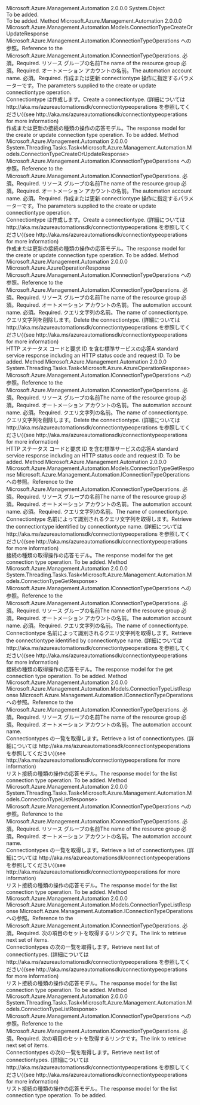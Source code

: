 <Type Name="ConnectionTypeOperationsExtensions" FullName="Microsoft.Azure.Management.Automation.ConnectionTypeOperationsExtensions">
  <TypeSignature Language="C#" Value="public static class ConnectionTypeOperationsExtensions" />
  <TypeSignature Language="ILAsm" Value=".class public auto ansi abstract sealed beforefieldinit ConnectionTypeOperationsExtensions extends System.Object" />
  <TypeSignature Language="DocId" Value="T:Microsoft.Azure.Management.Automation.ConnectionTypeOperationsExtensions" />
  <TypeSignature Language="VB.NET" Value="Public Module ConnectionTypeOperationsExtensions" />
  <TypeSignature Language="F#" Value="type ConnectionTypeOperationsExtensions = class" />
  <AssemblyInfo>
    <AssemblyName>Microsoft.Azure.Management.Automation</AssemblyName>
    <AssemblyVersion>2.0.0.0</AssemblyVersion>
  </AssemblyInfo>
  <Base>
    <BaseTypeName>System.Object</BaseTypeName>
  </Base>
  <Interfaces />
  <Docs>
    <summary>To be added.</summary>
    <remarks>To be added.</remarks>
  </Docs>
  <Members>
    <Member MemberName="CreateOrUpdate">
      <MemberSignature Language="C#" Value="public static Microsoft.Azure.Management.Automation.Models.ConnectionTypeCreateOrUpdateResponse CreateOrUpdate (this Microsoft.Azure.Management.Automation.IConnectionTypeOperations operations, string resourceGroupName, string automationAccount, Microsoft.Azure.Management.Automation.Models.ConnectionTypeCreateOrUpdateParameters parameters);" />
      <MemberSignature Language="ILAsm" Value=".method public static hidebysig class Microsoft.Azure.Management.Automation.Models.ConnectionTypeCreateOrUpdateResponse CreateOrUpdate(class Microsoft.Azure.Management.Automation.IConnectionTypeOperations operations, string resourceGroupName, string automationAccount, class Microsoft.Azure.Management.Automation.Models.ConnectionTypeCreateOrUpdateParameters parameters) cil managed" />
      <MemberSignature Language="DocId" Value="M:Microsoft.Azure.Management.Automation.ConnectionTypeOperationsExtensions.CreateOrUpdate(Microsoft.Azure.Management.Automation.IConnectionTypeOperations,System.String,System.String,Microsoft.Azure.Management.Automation.Models.ConnectionTypeCreateOrUpdateParameters)" />
      <MemberSignature Language="VB.NET" Value="&lt;Extension()&gt;&#xA;Public Function CreateOrUpdate (operations As IConnectionTypeOperations, resourceGroupName As String, automationAccount As String, parameters As ConnectionTypeCreateOrUpdateParameters) As ConnectionTypeCreateOrUpdateResponse" />
      <MemberSignature Language="F#" Value="static member CreateOrUpdate : Microsoft.Azure.Management.Automation.IConnectionTypeOperations * string * string * Microsoft.Azure.Management.Automation.Models.ConnectionTypeCreateOrUpdateParameters -&gt; Microsoft.Azure.Management.Automation.Models.ConnectionTypeCreateOrUpdateResponse" Usage="Microsoft.Azure.Management.Automation.ConnectionTypeOperationsExtensions.CreateOrUpdate (operations, resourceGroupName, automationAccount, parameters)" />
      <MemberType>Method</MemberType>
      <AssemblyInfo>
        <AssemblyName>Microsoft.Azure.Management.Automation</AssemblyName>
        <AssemblyVersion>2.0.0.0</AssemblyVersion>
      </AssemblyInfo>
      <ReturnValue>
        <ReturnType>Microsoft.Azure.Management.Automation.Models.ConnectionTypeCreateOrUpdateResponse</ReturnType>
      </ReturnValue>
      <Parameters>
        <Parameter Name="operations" Type="Microsoft.Azure.Management.Automation.IConnectionTypeOperations" RefType="this" />
        <Parameter Name="resourceGroupName" Type="System.String" />
        <Parameter Name="automationAccount" Type="System.String" />
        <Parameter Name="parameters" Type="Microsoft.Azure.Management.Automation.Models.ConnectionTypeCreateOrUpdateParameters" />
      </Parameters>
      <Docs>
        <param name="operations">
            <span data-ttu-id="e1a8a-101">Microsoft.Azure.Management.Automation.IConnectionTypeOperations への参照。</span><span class="sxs-lookup"><span data-stu-id="e1a8a-101">Reference to the Microsoft.Azure.Management.Automation.IConnectionTypeOperations.</span></span>
            </param>
        <param name="resourceGroupName">
            <span data-ttu-id="e1a8a-102">必須。</span><span class="sxs-lookup"><span data-stu-id="e1a8a-102">Required.</span></span> <span data-ttu-id="e1a8a-103">リソース グループの名前</span><span class="sxs-lookup"><span data-stu-id="e1a8a-103">The name of the resource group</span></span>
            </param>
        <param name="automationAccount">
            <span data-ttu-id="e1a8a-104">必須。</span><span class="sxs-lookup"><span data-stu-id="e1a8a-104">Required.</span></span> <span data-ttu-id="e1a8a-105">オートメーション アカウントの名前。</span><span class="sxs-lookup"><span data-stu-id="e1a8a-105">The automation account name.</span></span>
            </param>
        <param name="parameters">
            <span data-ttu-id="e1a8a-106">必須。</span><span class="sxs-lookup"><span data-stu-id="e1a8a-106">Required.</span></span> <span data-ttu-id="e1a8a-107">作成または更新 connectiontype 操作に指定するパラメーターです。</span><span class="sxs-lookup"><span data-stu-id="e1a8a-107">The parameters supplied to the create or update connectiontype operation.</span></span>
            </param>
        <summary>
            <span data-ttu-id="e1a8a-108">Connectiontype は作成します。</span><span class="sxs-lookup"><span data-stu-id="e1a8a-108">Create a connectiontype.</span></span>  <span data-ttu-id="e1a8a-109">(詳細については http://aka.ms/azureautomationsdk/connectiontypeoperations を参照してください)</span><span class="sxs-lookup"><span data-stu-id="e1a8a-109">(see http://aka.ms/azureautomationsdk/connectiontypeoperations for more information)</span></span>
            </summary>
        <returns>
            <span data-ttu-id="e1a8a-110">作成または更新の接続の種類の操作の応答モデル。</span><span class="sxs-lookup"><span data-stu-id="e1a8a-110">The response model for the create or update connection type operation.</span></span>
            </returns>
        <remarks>To be added.</remarks>
      </Docs>
    </Member>
    <Member MemberName="CreateOrUpdateAsync">
      <MemberSignature Language="C#" Value="public static System.Threading.Tasks.Task&lt;Microsoft.Azure.Management.Automation.Models.ConnectionTypeCreateOrUpdateResponse&gt; CreateOrUpdateAsync (this Microsoft.Azure.Management.Automation.IConnectionTypeOperations operations, string resourceGroupName, string automationAccount, Microsoft.Azure.Management.Automation.Models.ConnectionTypeCreateOrUpdateParameters parameters);" />
      <MemberSignature Language="ILAsm" Value=".method public static hidebysig class System.Threading.Tasks.Task`1&lt;class Microsoft.Azure.Management.Automation.Models.ConnectionTypeCreateOrUpdateResponse&gt; CreateOrUpdateAsync(class Microsoft.Azure.Management.Automation.IConnectionTypeOperations operations, string resourceGroupName, string automationAccount, class Microsoft.Azure.Management.Automation.Models.ConnectionTypeCreateOrUpdateParameters parameters) cil managed" />
      <MemberSignature Language="DocId" Value="M:Microsoft.Azure.Management.Automation.ConnectionTypeOperationsExtensions.CreateOrUpdateAsync(Microsoft.Azure.Management.Automation.IConnectionTypeOperations,System.String,System.String,Microsoft.Azure.Management.Automation.Models.ConnectionTypeCreateOrUpdateParameters)" />
      <MemberSignature Language="VB.NET" Value="&lt;Extension()&gt;&#xA;Public Function CreateOrUpdateAsync (operations As IConnectionTypeOperations, resourceGroupName As String, automationAccount As String, parameters As ConnectionTypeCreateOrUpdateParameters) As Task(Of ConnectionTypeCreateOrUpdateResponse)" />
      <MemberSignature Language="F#" Value="static member CreateOrUpdateAsync : Microsoft.Azure.Management.Automation.IConnectionTypeOperations * string * string * Microsoft.Azure.Management.Automation.Models.ConnectionTypeCreateOrUpdateParameters -&gt; System.Threading.Tasks.Task&lt;Microsoft.Azure.Management.Automation.Models.ConnectionTypeCreateOrUpdateResponse&gt;" Usage="Microsoft.Azure.Management.Automation.ConnectionTypeOperationsExtensions.CreateOrUpdateAsync (operations, resourceGroupName, automationAccount, parameters)" />
      <MemberType>Method</MemberType>
      <AssemblyInfo>
        <AssemblyName>Microsoft.Azure.Management.Automation</AssemblyName>
        <AssemblyVersion>2.0.0.0</AssemblyVersion>
      </AssemblyInfo>
      <ReturnValue>
        <ReturnType>System.Threading.Tasks.Task&lt;Microsoft.Azure.Management.Automation.Models.ConnectionTypeCreateOrUpdateResponse&gt;</ReturnType>
      </ReturnValue>
      <Parameters>
        <Parameter Name="operations" Type="Microsoft.Azure.Management.Automation.IConnectionTypeOperations" RefType="this" />
        <Parameter Name="resourceGroupName" Type="System.String" />
        <Parameter Name="automationAccount" Type="System.String" />
        <Parameter Name="parameters" Type="Microsoft.Azure.Management.Automation.Models.ConnectionTypeCreateOrUpdateParameters" />
      </Parameters>
      <Docs>
        <param name="operations">
            <span data-ttu-id="e1a8a-111">Microsoft.Azure.Management.Automation.IConnectionTypeOperations への参照。</span><span class="sxs-lookup"><span data-stu-id="e1a8a-111">Reference to the Microsoft.Azure.Management.Automation.IConnectionTypeOperations.</span></span>
            </param>
        <param name="resourceGroupName">
            <span data-ttu-id="e1a8a-112">必須。</span><span class="sxs-lookup"><span data-stu-id="e1a8a-112">Required.</span></span> <span data-ttu-id="e1a8a-113">リソース グループの名前</span><span class="sxs-lookup"><span data-stu-id="e1a8a-113">The name of the resource group</span></span>
            </param>
        <param name="automationAccount">
            <span data-ttu-id="e1a8a-114">必須。</span><span class="sxs-lookup"><span data-stu-id="e1a8a-114">Required.</span></span> <span data-ttu-id="e1a8a-115">オートメーション アカウントの名前。</span><span class="sxs-lookup"><span data-stu-id="e1a8a-115">The automation account name.</span></span>
            </param>
        <param name="parameters">
            <span data-ttu-id="e1a8a-116">必須。</span><span class="sxs-lookup"><span data-stu-id="e1a8a-116">Required.</span></span> <span data-ttu-id="e1a8a-117">作成または更新 connectiontype 操作に指定するパラメーターです。</span><span class="sxs-lookup"><span data-stu-id="e1a8a-117">The parameters supplied to the create or update connectiontype operation.</span></span>
            </param>
        <summary>
            <span data-ttu-id="e1a8a-118">Connectiontype は作成します。</span><span class="sxs-lookup"><span data-stu-id="e1a8a-118">Create a connectiontype.</span></span>  <span data-ttu-id="e1a8a-119">(詳細については http://aka.ms/azureautomationsdk/connectiontypeoperations を参照してください)</span><span class="sxs-lookup"><span data-stu-id="e1a8a-119">(see http://aka.ms/azureautomationsdk/connectiontypeoperations for more information)</span></span>
            </summary>
        <returns>
            <span data-ttu-id="e1a8a-120">作成または更新の接続の種類の操作の応答モデル。</span><span class="sxs-lookup"><span data-stu-id="e1a8a-120">The response model for the create or update connection type operation.</span></span>
            </returns>
        <remarks>To be added.</remarks>
      </Docs>
    </Member>
    <Member MemberName="Delete">
      <MemberSignature Language="C#" Value="public static Microsoft.Azure.AzureOperationResponse Delete (this Microsoft.Azure.Management.Automation.IConnectionTypeOperations operations, string resourceGroupName, string automationAccount, string connectionTypeName);" />
      <MemberSignature Language="ILAsm" Value=".method public static hidebysig class Microsoft.Azure.AzureOperationResponse Delete(class Microsoft.Azure.Management.Automation.IConnectionTypeOperations operations, string resourceGroupName, string automationAccount, string connectionTypeName) cil managed" />
      <MemberSignature Language="DocId" Value="M:Microsoft.Azure.Management.Automation.ConnectionTypeOperationsExtensions.Delete(Microsoft.Azure.Management.Automation.IConnectionTypeOperations,System.String,System.String,System.String)" />
      <MemberSignature Language="VB.NET" Value="&lt;Extension()&gt;&#xA;Public Function Delete (operations As IConnectionTypeOperations, resourceGroupName As String, automationAccount As String, connectionTypeName As String) As AzureOperationResponse" />
      <MemberSignature Language="F#" Value="static member Delete : Microsoft.Azure.Management.Automation.IConnectionTypeOperations * string * string * string -&gt; Microsoft.Azure.AzureOperationResponse" Usage="Microsoft.Azure.Management.Automation.ConnectionTypeOperationsExtensions.Delete (operations, resourceGroupName, automationAccount, connectionTypeName)" />
      <MemberType>Method</MemberType>
      <AssemblyInfo>
        <AssemblyName>Microsoft.Azure.Management.Automation</AssemblyName>
        <AssemblyVersion>2.0.0.0</AssemblyVersion>
      </AssemblyInfo>
      <ReturnValue>
        <ReturnType>Microsoft.Azure.AzureOperationResponse</ReturnType>
      </ReturnValue>
      <Parameters>
        <Parameter Name="operations" Type="Microsoft.Azure.Management.Automation.IConnectionTypeOperations" RefType="this" />
        <Parameter Name="resourceGroupName" Type="System.String" />
        <Parameter Name="automationAccount" Type="System.String" />
        <Parameter Name="connectionTypeName" Type="System.String" />
      </Parameters>
      <Docs>
        <param name="operations">
            <span data-ttu-id="e1a8a-121">Microsoft.Azure.Management.Automation.IConnectionTypeOperations への参照。</span><span class="sxs-lookup"><span data-stu-id="e1a8a-121">Reference to the Microsoft.Azure.Management.Automation.IConnectionTypeOperations.</span></span>
            </param>
        <param name="resourceGroupName">
            <span data-ttu-id="e1a8a-122">必須。</span><span class="sxs-lookup"><span data-stu-id="e1a8a-122">Required.</span></span> <span data-ttu-id="e1a8a-123">リソース グループの名前</span><span class="sxs-lookup"><span data-stu-id="e1a8a-123">The name of the resource group</span></span>
            </param>
        <param name="automationAccount">
            <span data-ttu-id="e1a8a-124">必須。</span><span class="sxs-lookup"><span data-stu-id="e1a8a-124">Required.</span></span> <span data-ttu-id="e1a8a-125">オートメーション アカウントの名前。</span><span class="sxs-lookup"><span data-stu-id="e1a8a-125">The automation account name.</span></span>
            </param>
        <param name="connectionTypeName">
            <span data-ttu-id="e1a8a-126">必須。</span><span class="sxs-lookup"><span data-stu-id="e1a8a-126">Required.</span></span> <span data-ttu-id="e1a8a-127">クエリ文字列の名前。</span><span class="sxs-lookup"><span data-stu-id="e1a8a-127">The name of connectiontype.</span></span>
            </param>
        <summary>
            <span data-ttu-id="e1a8a-128">クエリ文字列を削除します。</span><span class="sxs-lookup"><span data-stu-id="e1a8a-128">Delete the connectiontype.</span></span>  <span data-ttu-id="e1a8a-129">(詳細については http://aka.ms/azureautomationsdk/connectiontypeoperations を参照してください)</span><span class="sxs-lookup"><span data-stu-id="e1a8a-129">(see http://aka.ms/azureautomationsdk/connectiontypeoperations for more information)</span></span>
            </summary>
        <returns>
            <span data-ttu-id="e1a8a-130">HTTP ステータス コードと要求 ID を含む標準サービスの応答</span><span class="sxs-lookup"><span data-stu-id="e1a8a-130">A standard service response including an HTTP status code and request ID.</span></span>
            </returns>
        <remarks>To be added.</remarks>
      </Docs>
    </Member>
    <Member MemberName="DeleteAsync">
      <MemberSignature Language="C#" Value="public static System.Threading.Tasks.Task&lt;Microsoft.Azure.AzureOperationResponse&gt; DeleteAsync (this Microsoft.Azure.Management.Automation.IConnectionTypeOperations operations, string resourceGroupName, string automationAccount, string connectionTypeName);" />
      <MemberSignature Language="ILAsm" Value=".method public static hidebysig class System.Threading.Tasks.Task`1&lt;class Microsoft.Azure.AzureOperationResponse&gt; DeleteAsync(class Microsoft.Azure.Management.Automation.IConnectionTypeOperations operations, string resourceGroupName, string automationAccount, string connectionTypeName) cil managed" />
      <MemberSignature Language="DocId" Value="M:Microsoft.Azure.Management.Automation.ConnectionTypeOperationsExtensions.DeleteAsync(Microsoft.Azure.Management.Automation.IConnectionTypeOperations,System.String,System.String,System.String)" />
      <MemberSignature Language="VB.NET" Value="&lt;Extension()&gt;&#xA;Public Function DeleteAsync (operations As IConnectionTypeOperations, resourceGroupName As String, automationAccount As String, connectionTypeName As String) As Task(Of AzureOperationResponse)" />
      <MemberSignature Language="F#" Value="static member DeleteAsync : Microsoft.Azure.Management.Automation.IConnectionTypeOperations * string * string * string -&gt; System.Threading.Tasks.Task&lt;Microsoft.Azure.AzureOperationResponse&gt;" Usage="Microsoft.Azure.Management.Automation.ConnectionTypeOperationsExtensions.DeleteAsync (operations, resourceGroupName, automationAccount, connectionTypeName)" />
      <MemberType>Method</MemberType>
      <AssemblyInfo>
        <AssemblyName>Microsoft.Azure.Management.Automation</AssemblyName>
        <AssemblyVersion>2.0.0.0</AssemblyVersion>
      </AssemblyInfo>
      <ReturnValue>
        <ReturnType>System.Threading.Tasks.Task&lt;Microsoft.Azure.AzureOperationResponse&gt;</ReturnType>
      </ReturnValue>
      <Parameters>
        <Parameter Name="operations" Type="Microsoft.Azure.Management.Automation.IConnectionTypeOperations" RefType="this" />
        <Parameter Name="resourceGroupName" Type="System.String" />
        <Parameter Name="automationAccount" Type="System.String" />
        <Parameter Name="connectionTypeName" Type="System.String" />
      </Parameters>
      <Docs>
        <param name="operations">
            <span data-ttu-id="e1a8a-131">Microsoft.Azure.Management.Automation.IConnectionTypeOperations への参照。</span><span class="sxs-lookup"><span data-stu-id="e1a8a-131">Reference to the Microsoft.Azure.Management.Automation.IConnectionTypeOperations.</span></span>
            </param>
        <param name="resourceGroupName">
            <span data-ttu-id="e1a8a-132">必須。</span><span class="sxs-lookup"><span data-stu-id="e1a8a-132">Required.</span></span> <span data-ttu-id="e1a8a-133">リソース グループの名前</span><span class="sxs-lookup"><span data-stu-id="e1a8a-133">The name of the resource group</span></span>
            </param>
        <param name="automationAccount">
            <span data-ttu-id="e1a8a-134">必須。</span><span class="sxs-lookup"><span data-stu-id="e1a8a-134">Required.</span></span> <span data-ttu-id="e1a8a-135">オートメーション アカウントの名前。</span><span class="sxs-lookup"><span data-stu-id="e1a8a-135">The automation account name.</span></span>
            </param>
        <param name="connectionTypeName">
            <span data-ttu-id="e1a8a-136">必須。</span><span class="sxs-lookup"><span data-stu-id="e1a8a-136">Required.</span></span> <span data-ttu-id="e1a8a-137">クエリ文字列の名前。</span><span class="sxs-lookup"><span data-stu-id="e1a8a-137">The name of connectiontype.</span></span>
            </param>
        <summary>
            <span data-ttu-id="e1a8a-138">クエリ文字列を削除します。</span><span class="sxs-lookup"><span data-stu-id="e1a8a-138">Delete the connectiontype.</span></span>  <span data-ttu-id="e1a8a-139">(詳細については http://aka.ms/azureautomationsdk/connectiontypeoperations を参照してください)</span><span class="sxs-lookup"><span data-stu-id="e1a8a-139">(see http://aka.ms/azureautomationsdk/connectiontypeoperations for more information)</span></span>
            </summary>
        <returns>
            <span data-ttu-id="e1a8a-140">HTTP ステータス コードと要求 ID を含む標準サービスの応答</span><span class="sxs-lookup"><span data-stu-id="e1a8a-140">A standard service response including an HTTP status code and request ID.</span></span>
            </returns>
        <remarks>To be added.</remarks>
      </Docs>
    </Member>
    <Member MemberName="Get">
      <MemberSignature Language="C#" Value="public static Microsoft.Azure.Management.Automation.Models.ConnectionTypeGetResponse Get (this Microsoft.Azure.Management.Automation.IConnectionTypeOperations operations, string resourceGroupName, string automationAccount, string connectionTypeName);" />
      <MemberSignature Language="ILAsm" Value=".method public static hidebysig class Microsoft.Azure.Management.Automation.Models.ConnectionTypeGetResponse Get(class Microsoft.Azure.Management.Automation.IConnectionTypeOperations operations, string resourceGroupName, string automationAccount, string connectionTypeName) cil managed" />
      <MemberSignature Language="DocId" Value="M:Microsoft.Azure.Management.Automation.ConnectionTypeOperationsExtensions.Get(Microsoft.Azure.Management.Automation.IConnectionTypeOperations,System.String,System.String,System.String)" />
      <MemberSignature Language="VB.NET" Value="&lt;Extension()&gt;&#xA;Public Function Get (operations As IConnectionTypeOperations, resourceGroupName As String, automationAccount As String, connectionTypeName As String) As ConnectionTypeGetResponse" />
      <MemberSignature Language="F#" Value="static member Get : Microsoft.Azure.Management.Automation.IConnectionTypeOperations * string * string * string -&gt; Microsoft.Azure.Management.Automation.Models.ConnectionTypeGetResponse" Usage="Microsoft.Azure.Management.Automation.ConnectionTypeOperationsExtensions.Get (operations, resourceGroupName, automationAccount, connectionTypeName)" />
      <MemberType>Method</MemberType>
      <AssemblyInfo>
        <AssemblyName>Microsoft.Azure.Management.Automation</AssemblyName>
        <AssemblyVersion>2.0.0.0</AssemblyVersion>
      </AssemblyInfo>
      <ReturnValue>
        <ReturnType>Microsoft.Azure.Management.Automation.Models.ConnectionTypeGetResponse</ReturnType>
      </ReturnValue>
      <Parameters>
        <Parameter Name="operations" Type="Microsoft.Azure.Management.Automation.IConnectionTypeOperations" RefType="this" />
        <Parameter Name="resourceGroupName" Type="System.String" />
        <Parameter Name="automationAccount" Type="System.String" />
        <Parameter Name="connectionTypeName" Type="System.String" />
      </Parameters>
      <Docs>
        <param name="operations">
            <span data-ttu-id="e1a8a-141">Microsoft.Azure.Management.Automation.IConnectionTypeOperations への参照。</span><span class="sxs-lookup"><span data-stu-id="e1a8a-141">Reference to the Microsoft.Azure.Management.Automation.IConnectionTypeOperations.</span></span>
            </param>
        <param name="resourceGroupName">
            <span data-ttu-id="e1a8a-142">必須。</span><span class="sxs-lookup"><span data-stu-id="e1a8a-142">Required.</span></span> <span data-ttu-id="e1a8a-143">リソース グループの名前</span><span class="sxs-lookup"><span data-stu-id="e1a8a-143">The name of the resource group</span></span>
            </param>
        <param name="automationAccount">
            <span data-ttu-id="e1a8a-144">必須。</span><span class="sxs-lookup"><span data-stu-id="e1a8a-144">Required.</span></span> <span data-ttu-id="e1a8a-145">オートメーション アカウントの名前。</span><span class="sxs-lookup"><span data-stu-id="e1a8a-145">The automation account name.</span></span>
            </param>
        <param name="connectionTypeName">
            <span data-ttu-id="e1a8a-146">必須。</span><span class="sxs-lookup"><span data-stu-id="e1a8a-146">Required.</span></span> <span data-ttu-id="e1a8a-147">クエリ文字列の名前。</span><span class="sxs-lookup"><span data-stu-id="e1a8a-147">The name of connectiontype.</span></span>
            </param>
        <summary>
            <span data-ttu-id="e1a8a-148">Connectiontype 名前によって識別されるクエリ文字列を取得します。</span><span class="sxs-lookup"><span data-stu-id="e1a8a-148">Retrieve the connectiontype identified by connectiontype name.</span></span>
            <span data-ttu-id="e1a8a-149">(詳細については http://aka.ms/azureautomationsdk/connectiontypeoperations を参照してください)</span><span class="sxs-lookup"><span data-stu-id="e1a8a-149">(see http://aka.ms/azureautomationsdk/connectiontypeoperations for more information)</span></span>
            </summary>
        <returns>
            <span data-ttu-id="e1a8a-150">接続の種類の取得操作の応答モデル。</span><span class="sxs-lookup"><span data-stu-id="e1a8a-150">The response model for the get connection type operation.</span></span>
            </returns>
        <remarks>To be added.</remarks>
      </Docs>
    </Member>
    <Member MemberName="GetAsync">
      <MemberSignature Language="C#" Value="public static System.Threading.Tasks.Task&lt;Microsoft.Azure.Management.Automation.Models.ConnectionTypeGetResponse&gt; GetAsync (this Microsoft.Azure.Management.Automation.IConnectionTypeOperations operations, string resourceGroupName, string automationAccount, string connectionTypeName);" />
      <MemberSignature Language="ILAsm" Value=".method public static hidebysig class System.Threading.Tasks.Task`1&lt;class Microsoft.Azure.Management.Automation.Models.ConnectionTypeGetResponse&gt; GetAsync(class Microsoft.Azure.Management.Automation.IConnectionTypeOperations operations, string resourceGroupName, string automationAccount, string connectionTypeName) cil managed" />
      <MemberSignature Language="DocId" Value="M:Microsoft.Azure.Management.Automation.ConnectionTypeOperationsExtensions.GetAsync(Microsoft.Azure.Management.Automation.IConnectionTypeOperations,System.String,System.String,System.String)" />
      <MemberSignature Language="VB.NET" Value="&lt;Extension()&gt;&#xA;Public Function GetAsync (operations As IConnectionTypeOperations, resourceGroupName As String, automationAccount As String, connectionTypeName As String) As Task(Of ConnectionTypeGetResponse)" />
      <MemberSignature Language="F#" Value="static member GetAsync : Microsoft.Azure.Management.Automation.IConnectionTypeOperations * string * string * string -&gt; System.Threading.Tasks.Task&lt;Microsoft.Azure.Management.Automation.Models.ConnectionTypeGetResponse&gt;" Usage="Microsoft.Azure.Management.Automation.ConnectionTypeOperationsExtensions.GetAsync (operations, resourceGroupName, automationAccount, connectionTypeName)" />
      <MemberType>Method</MemberType>
      <AssemblyInfo>
        <AssemblyName>Microsoft.Azure.Management.Automation</AssemblyName>
        <AssemblyVersion>2.0.0.0</AssemblyVersion>
      </AssemblyInfo>
      <ReturnValue>
        <ReturnType>System.Threading.Tasks.Task&lt;Microsoft.Azure.Management.Automation.Models.ConnectionTypeGetResponse&gt;</ReturnType>
      </ReturnValue>
      <Parameters>
        <Parameter Name="operations" Type="Microsoft.Azure.Management.Automation.IConnectionTypeOperations" RefType="this" />
        <Parameter Name="resourceGroupName" Type="System.String" />
        <Parameter Name="automationAccount" Type="System.String" />
        <Parameter Name="connectionTypeName" Type="System.String" />
      </Parameters>
      <Docs>
        <param name="operations">
            <span data-ttu-id="e1a8a-151">Microsoft.Azure.Management.Automation.IConnectionTypeOperations への参照。</span><span class="sxs-lookup"><span data-stu-id="e1a8a-151">Reference to the Microsoft.Azure.Management.Automation.IConnectionTypeOperations.</span></span>
            </param>
        <param name="resourceGroupName">
            <span data-ttu-id="e1a8a-152">必須。</span><span class="sxs-lookup"><span data-stu-id="e1a8a-152">Required.</span></span> <span data-ttu-id="e1a8a-153">リソース グループの名前</span><span class="sxs-lookup"><span data-stu-id="e1a8a-153">The name of the resource group</span></span>
            </param>
        <param name="automationAccount">
            <span data-ttu-id="e1a8a-154">必須。</span><span class="sxs-lookup"><span data-stu-id="e1a8a-154">Required.</span></span> <span data-ttu-id="e1a8a-155">オートメーション アカウントの名前。</span><span class="sxs-lookup"><span data-stu-id="e1a8a-155">The automation account name.</span></span>
            </param>
        <param name="connectionTypeName">
            <span data-ttu-id="e1a8a-156">必須。</span><span class="sxs-lookup"><span data-stu-id="e1a8a-156">Required.</span></span> <span data-ttu-id="e1a8a-157">クエリ文字列の名前。</span><span class="sxs-lookup"><span data-stu-id="e1a8a-157">The name of connectiontype.</span></span>
            </param>
        <summary>
            <span data-ttu-id="e1a8a-158">Connectiontype 名前によって識別されるクエリ文字列を取得します。</span><span class="sxs-lookup"><span data-stu-id="e1a8a-158">Retrieve the connectiontype identified by connectiontype name.</span></span>
            <span data-ttu-id="e1a8a-159">(詳細については http://aka.ms/azureautomationsdk/connectiontypeoperations を参照してください)</span><span class="sxs-lookup"><span data-stu-id="e1a8a-159">(see http://aka.ms/azureautomationsdk/connectiontypeoperations for more information)</span></span>
            </summary>
        <returns>
            <span data-ttu-id="e1a8a-160">接続の種類の取得操作の応答モデル。</span><span class="sxs-lookup"><span data-stu-id="e1a8a-160">The response model for the get connection type operation.</span></span>
            </returns>
        <remarks>To be added.</remarks>
      </Docs>
    </Member>
    <Member MemberName="List">
      <MemberSignature Language="C#" Value="public static Microsoft.Azure.Management.Automation.Models.ConnectionTypeListResponse List (this Microsoft.Azure.Management.Automation.IConnectionTypeOperations operations, string resourceGroupName, string automationAccount);" />
      <MemberSignature Language="ILAsm" Value=".method public static hidebysig class Microsoft.Azure.Management.Automation.Models.ConnectionTypeListResponse List(class Microsoft.Azure.Management.Automation.IConnectionTypeOperations operations, string resourceGroupName, string automationAccount) cil managed" />
      <MemberSignature Language="DocId" Value="M:Microsoft.Azure.Management.Automation.ConnectionTypeOperationsExtensions.List(Microsoft.Azure.Management.Automation.IConnectionTypeOperations,System.String,System.String)" />
      <MemberSignature Language="VB.NET" Value="&lt;Extension()&gt;&#xA;Public Function List (operations As IConnectionTypeOperations, resourceGroupName As String, automationAccount As String) As ConnectionTypeListResponse" />
      <MemberSignature Language="F#" Value="static member List : Microsoft.Azure.Management.Automation.IConnectionTypeOperations * string * string -&gt; Microsoft.Azure.Management.Automation.Models.ConnectionTypeListResponse" Usage="Microsoft.Azure.Management.Automation.ConnectionTypeOperationsExtensions.List (operations, resourceGroupName, automationAccount)" />
      <MemberType>Method</MemberType>
      <AssemblyInfo>
        <AssemblyName>Microsoft.Azure.Management.Automation</AssemblyName>
        <AssemblyVersion>2.0.0.0</AssemblyVersion>
      </AssemblyInfo>
      <ReturnValue>
        <ReturnType>Microsoft.Azure.Management.Automation.Models.ConnectionTypeListResponse</ReturnType>
      </ReturnValue>
      <Parameters>
        <Parameter Name="operations" Type="Microsoft.Azure.Management.Automation.IConnectionTypeOperations" RefType="this" />
        <Parameter Name="resourceGroupName" Type="System.String" />
        <Parameter Name="automationAccount" Type="System.String" />
      </Parameters>
      <Docs>
        <param name="operations">
            <span data-ttu-id="e1a8a-161">Microsoft.Azure.Management.Automation.IConnectionTypeOperations への参照。</span><span class="sxs-lookup"><span data-stu-id="e1a8a-161">Reference to the Microsoft.Azure.Management.Automation.IConnectionTypeOperations.</span></span>
            </param>
        <param name="resourceGroupName">
            <span data-ttu-id="e1a8a-162">必須。</span><span class="sxs-lookup"><span data-stu-id="e1a8a-162">Required.</span></span> <span data-ttu-id="e1a8a-163">リソース グループの名前</span><span class="sxs-lookup"><span data-stu-id="e1a8a-163">The name of the resource group</span></span>
            </param>
        <param name="automationAccount">
            <span data-ttu-id="e1a8a-164">必須。</span><span class="sxs-lookup"><span data-stu-id="e1a8a-164">Required.</span></span> <span data-ttu-id="e1a8a-165">オートメーション アカウントの名前。</span><span class="sxs-lookup"><span data-stu-id="e1a8a-165">The automation account name.</span></span>
            </param>
        <summary>
            <span data-ttu-id="e1a8a-166">Connectiontypes の一覧を取得します。</span><span class="sxs-lookup"><span data-stu-id="e1a8a-166">Retrieve a list of connectiontypes.</span></span>  <span data-ttu-id="e1a8a-167">(詳細については http://aka.ms/azureautomationsdk/connectiontypeoperations を参照してください)</span><span class="sxs-lookup"><span data-stu-id="e1a8a-167">(see http://aka.ms/azureautomationsdk/connectiontypeoperations for more information)</span></span>
            </summary>
        <returns>
            <span data-ttu-id="e1a8a-168">リスト接続の種類の操作の応答モデル。</span><span class="sxs-lookup"><span data-stu-id="e1a8a-168">The response model for the list connection type operation.</span></span>
            </returns>
        <remarks>To be added.</remarks>
      </Docs>
    </Member>
    <Member MemberName="ListAsync">
      <MemberSignature Language="C#" Value="public static System.Threading.Tasks.Task&lt;Microsoft.Azure.Management.Automation.Models.ConnectionTypeListResponse&gt; ListAsync (this Microsoft.Azure.Management.Automation.IConnectionTypeOperations operations, string resourceGroupName, string automationAccount);" />
      <MemberSignature Language="ILAsm" Value=".method public static hidebysig class System.Threading.Tasks.Task`1&lt;class Microsoft.Azure.Management.Automation.Models.ConnectionTypeListResponse&gt; ListAsync(class Microsoft.Azure.Management.Automation.IConnectionTypeOperations operations, string resourceGroupName, string automationAccount) cil managed" />
      <MemberSignature Language="DocId" Value="M:Microsoft.Azure.Management.Automation.ConnectionTypeOperationsExtensions.ListAsync(Microsoft.Azure.Management.Automation.IConnectionTypeOperations,System.String,System.String)" />
      <MemberSignature Language="VB.NET" Value="&lt;Extension()&gt;&#xA;Public Function ListAsync (operations As IConnectionTypeOperations, resourceGroupName As String, automationAccount As String) As Task(Of ConnectionTypeListResponse)" />
      <MemberSignature Language="F#" Value="static member ListAsync : Microsoft.Azure.Management.Automation.IConnectionTypeOperations * string * string -&gt; System.Threading.Tasks.Task&lt;Microsoft.Azure.Management.Automation.Models.ConnectionTypeListResponse&gt;" Usage="Microsoft.Azure.Management.Automation.ConnectionTypeOperationsExtensions.ListAsync (operations, resourceGroupName, automationAccount)" />
      <MemberType>Method</MemberType>
      <AssemblyInfo>
        <AssemblyName>Microsoft.Azure.Management.Automation</AssemblyName>
        <AssemblyVersion>2.0.0.0</AssemblyVersion>
      </AssemblyInfo>
      <ReturnValue>
        <ReturnType>System.Threading.Tasks.Task&lt;Microsoft.Azure.Management.Automation.Models.ConnectionTypeListResponse&gt;</ReturnType>
      </ReturnValue>
      <Parameters>
        <Parameter Name="operations" Type="Microsoft.Azure.Management.Automation.IConnectionTypeOperations" RefType="this" />
        <Parameter Name="resourceGroupName" Type="System.String" />
        <Parameter Name="automationAccount" Type="System.String" />
      </Parameters>
      <Docs>
        <param name="operations">
            <span data-ttu-id="e1a8a-169">Microsoft.Azure.Management.Automation.IConnectionTypeOperations への参照。</span><span class="sxs-lookup"><span data-stu-id="e1a8a-169">Reference to the Microsoft.Azure.Management.Automation.IConnectionTypeOperations.</span></span>
            </param>
        <param name="resourceGroupName">
            <span data-ttu-id="e1a8a-170">必須。</span><span class="sxs-lookup"><span data-stu-id="e1a8a-170">Required.</span></span> <span data-ttu-id="e1a8a-171">リソース グループの名前</span><span class="sxs-lookup"><span data-stu-id="e1a8a-171">The name of the resource group</span></span>
            </param>
        <param name="automationAccount">
            <span data-ttu-id="e1a8a-172">必須。</span><span class="sxs-lookup"><span data-stu-id="e1a8a-172">Required.</span></span> <span data-ttu-id="e1a8a-173">オートメーション アカウントの名前。</span><span class="sxs-lookup"><span data-stu-id="e1a8a-173">The automation account name.</span></span>
            </param>
        <summary>
            <span data-ttu-id="e1a8a-174">Connectiontypes の一覧を取得します。</span><span class="sxs-lookup"><span data-stu-id="e1a8a-174">Retrieve a list of connectiontypes.</span></span>  <span data-ttu-id="e1a8a-175">(詳細については http://aka.ms/azureautomationsdk/connectiontypeoperations を参照してください)</span><span class="sxs-lookup"><span data-stu-id="e1a8a-175">(see http://aka.ms/azureautomationsdk/connectiontypeoperations for more information)</span></span>
            </summary>
        <returns>
            <span data-ttu-id="e1a8a-176">リスト接続の種類の操作の応答モデル。</span><span class="sxs-lookup"><span data-stu-id="e1a8a-176">The response model for the list connection type operation.</span></span>
            </returns>
        <remarks>To be added.</remarks>
      </Docs>
    </Member>
    <Member MemberName="ListNext">
      <MemberSignature Language="C#" Value="public static Microsoft.Azure.Management.Automation.Models.ConnectionTypeListResponse ListNext (this Microsoft.Azure.Management.Automation.IConnectionTypeOperations operations, string nextLink);" />
      <MemberSignature Language="ILAsm" Value=".method public static hidebysig class Microsoft.Azure.Management.Automation.Models.ConnectionTypeListResponse ListNext(class Microsoft.Azure.Management.Automation.IConnectionTypeOperations operations, string nextLink) cil managed" />
      <MemberSignature Language="DocId" Value="M:Microsoft.Azure.Management.Automation.ConnectionTypeOperationsExtensions.ListNext(Microsoft.Azure.Management.Automation.IConnectionTypeOperations,System.String)" />
      <MemberSignature Language="VB.NET" Value="&lt;Extension()&gt;&#xA;Public Function ListNext (operations As IConnectionTypeOperations, nextLink As String) As ConnectionTypeListResponse" />
      <MemberSignature Language="F#" Value="static member ListNext : Microsoft.Azure.Management.Automation.IConnectionTypeOperations * string -&gt; Microsoft.Azure.Management.Automation.Models.ConnectionTypeListResponse" Usage="Microsoft.Azure.Management.Automation.ConnectionTypeOperationsExtensions.ListNext (operations, nextLink)" />
      <MemberType>Method</MemberType>
      <AssemblyInfo>
        <AssemblyName>Microsoft.Azure.Management.Automation</AssemblyName>
        <AssemblyVersion>2.0.0.0</AssemblyVersion>
      </AssemblyInfo>
      <ReturnValue>
        <ReturnType>Microsoft.Azure.Management.Automation.Models.ConnectionTypeListResponse</ReturnType>
      </ReturnValue>
      <Parameters>
        <Parameter Name="operations" Type="Microsoft.Azure.Management.Automation.IConnectionTypeOperations" RefType="this" />
        <Parameter Name="nextLink" Type="System.String" />
      </Parameters>
      <Docs>
        <param name="operations">
            <span data-ttu-id="e1a8a-177">Microsoft.Azure.Management.Automation.IConnectionTypeOperations への参照。</span><span class="sxs-lookup"><span data-stu-id="e1a8a-177">Reference to the Microsoft.Azure.Management.Automation.IConnectionTypeOperations.</span></span>
            </param>
        <param name="nextLink">
            <span data-ttu-id="e1a8a-178">必須。</span><span class="sxs-lookup"><span data-stu-id="e1a8a-178">Required.</span></span> <span data-ttu-id="e1a8a-179">次の項目のセットを取得するリンクです。</span><span class="sxs-lookup"><span data-stu-id="e1a8a-179">The link to retrieve next set of items.</span></span>
            </param>
        <summary>
            <span data-ttu-id="e1a8a-180">Connectiontypes の次の一覧を取得します。</span><span class="sxs-lookup"><span data-stu-id="e1a8a-180">Retrieve next list of connectiontypes.</span></span>  <span data-ttu-id="e1a8a-181">(詳細については http://aka.ms/azureautomationsdk/connectiontypeoperations を参照してください)</span><span class="sxs-lookup"><span data-stu-id="e1a8a-181">(see http://aka.ms/azureautomationsdk/connectiontypeoperations for more information)</span></span>
            </summary>
        <returns>
            <span data-ttu-id="e1a8a-182">リスト接続の種類の操作の応答モデル。</span><span class="sxs-lookup"><span data-stu-id="e1a8a-182">The response model for the list connection type operation.</span></span>
            </returns>
        <remarks>To be added.</remarks>
      </Docs>
    </Member>
    <Member MemberName="ListNextAsync">
      <MemberSignature Language="C#" Value="public static System.Threading.Tasks.Task&lt;Microsoft.Azure.Management.Automation.Models.ConnectionTypeListResponse&gt; ListNextAsync (this Microsoft.Azure.Management.Automation.IConnectionTypeOperations operations, string nextLink);" />
      <MemberSignature Language="ILAsm" Value=".method public static hidebysig class System.Threading.Tasks.Task`1&lt;class Microsoft.Azure.Management.Automation.Models.ConnectionTypeListResponse&gt; ListNextAsync(class Microsoft.Azure.Management.Automation.IConnectionTypeOperations operations, string nextLink) cil managed" />
      <MemberSignature Language="DocId" Value="M:Microsoft.Azure.Management.Automation.ConnectionTypeOperationsExtensions.ListNextAsync(Microsoft.Azure.Management.Automation.IConnectionTypeOperations,System.String)" />
      <MemberSignature Language="VB.NET" Value="&lt;Extension()&gt;&#xA;Public Function ListNextAsync (operations As IConnectionTypeOperations, nextLink As String) As Task(Of ConnectionTypeListResponse)" />
      <MemberSignature Language="F#" Value="static member ListNextAsync : Microsoft.Azure.Management.Automation.IConnectionTypeOperations * string -&gt; System.Threading.Tasks.Task&lt;Microsoft.Azure.Management.Automation.Models.ConnectionTypeListResponse&gt;" Usage="Microsoft.Azure.Management.Automation.ConnectionTypeOperationsExtensions.ListNextAsync (operations, nextLink)" />
      <MemberType>Method</MemberType>
      <AssemblyInfo>
        <AssemblyName>Microsoft.Azure.Management.Automation</AssemblyName>
        <AssemblyVersion>2.0.0.0</AssemblyVersion>
      </AssemblyInfo>
      <ReturnValue>
        <ReturnType>System.Threading.Tasks.Task&lt;Microsoft.Azure.Management.Automation.Models.ConnectionTypeListResponse&gt;</ReturnType>
      </ReturnValue>
      <Parameters>
        <Parameter Name="operations" Type="Microsoft.Azure.Management.Automation.IConnectionTypeOperations" RefType="this" />
        <Parameter Name="nextLink" Type="System.String" />
      </Parameters>
      <Docs>
        <param name="operations">
            <span data-ttu-id="e1a8a-183">Microsoft.Azure.Management.Automation.IConnectionTypeOperations への参照。</span><span class="sxs-lookup"><span data-stu-id="e1a8a-183">Reference to the Microsoft.Azure.Management.Automation.IConnectionTypeOperations.</span></span>
            </param>
        <param name="nextLink">
            <span data-ttu-id="e1a8a-184">必須。</span><span class="sxs-lookup"><span data-stu-id="e1a8a-184">Required.</span></span> <span data-ttu-id="e1a8a-185">次の項目のセットを取得するリンクです。</span><span class="sxs-lookup"><span data-stu-id="e1a8a-185">The link to retrieve next set of items.</span></span>
            </param>
        <summary>
            <span data-ttu-id="e1a8a-186">Connectiontypes の次の一覧を取得します。</span><span class="sxs-lookup"><span data-stu-id="e1a8a-186">Retrieve next list of connectiontypes.</span></span>  <span data-ttu-id="e1a8a-187">(詳細については http://aka.ms/azureautomationsdk/connectiontypeoperations を参照してください)</span><span class="sxs-lookup"><span data-stu-id="e1a8a-187">(see http://aka.ms/azureautomationsdk/connectiontypeoperations for more information)</span></span>
            </summary>
        <returns>
            <span data-ttu-id="e1a8a-188">リスト接続の種類の操作の応答モデル。</span><span class="sxs-lookup"><span data-stu-id="e1a8a-188">The response model for the list connection type operation.</span></span>
            </returns>
        <remarks>To be added.</remarks>
      </Docs>
    </Member>
  </Members>
</Type>